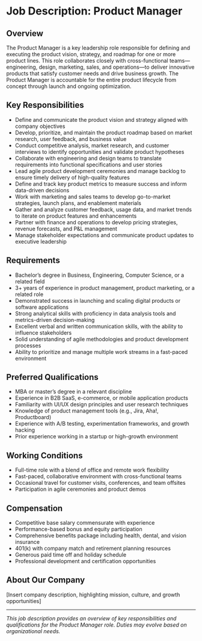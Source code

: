 # Job Description: Product Manager

## Overview

The Product Manager is a key leadership role responsible for defining and executing the product vision, strategy, and roadmap for one or more product lines. This role collaborates closely with cross-functional teams—engineering, design, marketing, sales, and operations—to deliver innovative products that satisfy customer needs and drive business growth. The Product Manager is accountable for the entire product lifecycle from concept through launch and ongoing optimization.

## Key Responsibilities

- Define and communicate the product vision and strategy aligned with company objectives
- Develop, prioritize, and maintain the product roadmap based on market research, user feedback, and business value
- Conduct competitive analysis, market research, and customer interviews to identify opportunities and validate product hypotheses
- Collaborate with engineering and design teams to translate requirements into functional specifications and user stories
- Lead agile product development ceremonies and manage backlog to ensure timely delivery of high-quality features
- Define and track key product metrics to measure success and inform data-driven decisions
- Work with marketing and sales teams to develop go-to-market strategies, launch plans, and enablement materials
- Gather and analyze customer feedback, usage data, and market trends to iterate on product features and enhancements
- Partner with finance and operations to develop pricing strategies, revenue forecasts, and P&L management
- Manage stakeholder expectations and communicate product updates to executive leadership

## Requirements

- Bachelor’s degree in Business, Engineering, Computer Science, or a related field
- 3+ years of experience in product management, product marketing, or a related role
- Demonstrated success in launching and scaling digital products or software applications
- Strong analytical skills with proficiency in data analysis tools and metrics-driven decision-making
- Excellent verbal and written communication skills, with the ability to influence stakeholders
- Solid understanding of agile methodologies and product development processes
- Ability to prioritize and manage multiple work streams in a fast-paced environment

## Preferred Qualifications

- MBA or master’s degree in a relevant discipline
- Experience in B2B SaaS, e-commerce, or mobile application products
- Familiarity with UI/UX design principles and user research techniques
- Knowledge of product management tools (e.g., Jira, Aha!, Productboard)
- Experience with A/B testing, experimentation frameworks, and growth hacking
- Prior experience working in a startup or high-growth environment

## Working Conditions

- Full-time role with a blend of office and remote work flexibility
- Fast-paced, collaborative environment with cross-functional teams
- Occasional travel for customer visits, conferences, and team offsites
- Participation in agile ceremonies and product demos

## Compensation

- Competitive base salary commensurate with experience
- Performance-based bonus and equity participation
- Comprehensive benefits package including health, dental, and vision insurance
- 401(k) with company match and retirement planning resources
- Generous paid time off and holiday schedule
- Professional development and certification opportunities

## About Our Company

[Insert company description, highlighting mission, culture, and growth opportunities]

---

_This job description provides an overview of key responsibilities and qualifications for the Product Manager role. Duties may evolve based on organizational needs._
